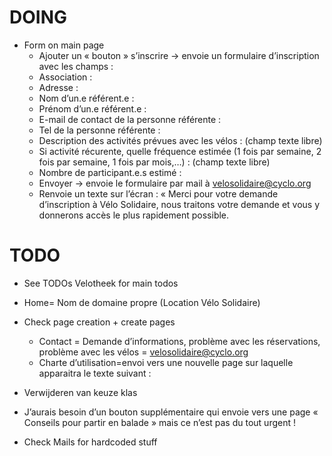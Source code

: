 # DOING
- Form on main page
  - Ajouter un « bouton » s’inscrire -> envoie un formulaire d’inscription avec les champs :
  - Association :
  - Adresse :
  - Nom  d’un.e référent.e :
  - Prénom d’un.e référent.e :
  - E-mail de contact de la personne référente :
  - Tel de la personne référente :
  - Description des activités prévues avec les vélos : (champ texte libre)
  - Si activité récurente, quelle fréquence estimée (1 fois par semaine, 2 fois par semaine, 1 fois par mois,…) : (champ texte libre)
  - Nombre de participant.e.s estimé :
  - Envoyer -> envoie le formulaire par mail à velosolidaire@cyclo.org
  - Renvoie un texte sur l’écran : « Merci pour votre demande d’inscription à Vélo Solidaire, nous traitons votre demande et vous y donnerons accès le plus rapidement possible.

  
# TODO
- See TODOs Velotheek for main todos

- Home= Nom de domaine propre (Location Vélo Solidaire)
- Check page creation + create pages
  - Contact = Demande d’informations, problème avec les réservations, problème avec les vélos = velosolidaire@cyclo.org
  - Charte d’utilisation=envoi vers une nouvelle page sur laquelle apparaitra le texte suivant :
- Verwijderen van keuze klas
- J’aurais besoin d’un bouton supplémentaire qui envoie vers une page « Conseils pour partir en balade » mais ce n’est pas du tout urgent !
- Check Mails for hardcoded stuff
